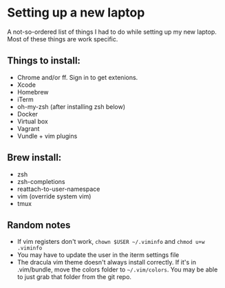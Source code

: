 # Setting up a new laptop
A not-so-ordered list of things I had to do while setting up my new laptop. Most of these things are work specific.

## Things to install:
- Chrome and/or ff. Sign in to get extenions.
- Xcode
- Homebrew
- iTerm
- oh-my-zsh (after installing zsh below)
- Docker
- Virtual box
- Vagrant
- Vundle + vim plugins

## Brew install:
- zsh
- zsh-completions
- reattach-to-user-namespace
- vim (override system vim)
- tmux


## Random notes
- If vim registers don't work, `chown $USER ~/.viminfo` and `chmod u+w .viminfo`
- You may have to update the user in the iterm settings file
- The dracula vim theme doesn't always install correctly. If it's in .vim/bundle, move the colors folder to `~/.vim/colors`. You may be able to just grab that folder from the git repo.
